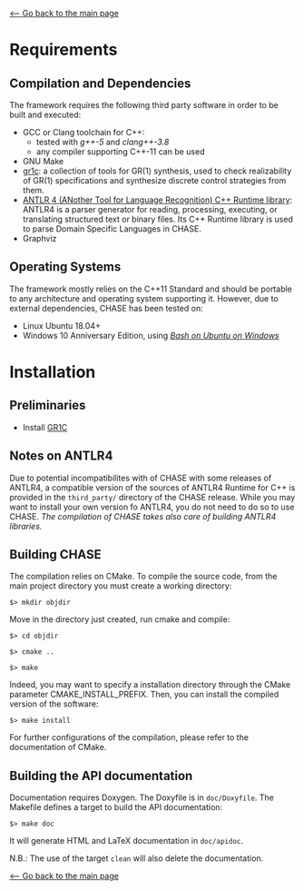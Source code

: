 [<-- Go back to the main page][HOME]

# Requirements

## Compilation and Dependencies
The framework requires the following third party software in order to be built 
and executed:

- GCC or Clang toolchain for C++:
	- tested with *g++-5* and *clang++-3.8*
	- any compiler supporting C++-11 can be used
- GNU Make
- [gr1c][GR1C]: a collection of tools for GR(1) synthesis,  used to check
    realizability of GR(1) specifications and synthesize discrete control
    strategies from them.
- [ANTLR 4 (ANother Tool for Language Recognition) C++ Runtime library][ANTLR]:
    ANTLR4 is a parser generator for reading, processing, executing, or
    translating structured text or binary files. Its C++ Runtime library is used
    to parse Domain Specific Languages in CHASE.
- Graphviz

## Operating Systems
The framework mostly relies on the C++11 Standard and  should be portable to any
architecture and operating system supporting it. However, due to external
dependencies, CHASE has been tested on:
- Linux Ubuntu 18.04+
- Windows 10 Anniversary Edition, using [*Bash on Ubuntu on Windows*][WSL] 

# Installation

## Preliminaries
- Install [GR1C][GR1C]

## Notes on ANTLR4

Due to potential incompatibilites with of CHASE with some releases of ANTLR4, a
compatible version of the sources of ANTLR4 Runtime for C++ is provided in the
`third_party/` directory of the CHASE release. While you may want to install
your own version fo ANTLR4, you do not need to do so to use CHASE. 
*The compilation of CHASE takes also care of building ANTLR4 libraries.*

## Building CHASE

The compilation relies on CMake. To compile the source code, from the main
project directory you must create a working directory:

`$> mkdir objdir`

Move in the directory just created, run cmake and compile:

`$> cd objdir`

`$> cmake ..`

`$> make`

Indeed, you may want to specify a installation directory through the CMake
parameter CMAKE_INSTALL_PREFIX. Then, you can install the compiled version of
the software:

`$> make install`

For further configurations of the compilation, please refer to the documentation
of CMake.


## Building the API documentation

Documentation requires Doxygen. The Doxyfile is in `doc/Doxyfile`. The Makefile
defines a target to build the API documentation:

`$> make doc`

It will generate HTML and LaTeX documentation in `doc/apidoc`.

N.B.: The use of the target `clean` will also delete the documentation.


[<-- Go back to the main page][HOME]

[GR1C]: https://github.com/slivingston/gr1c
[ANTLR]: http://www.antlr.org/
[WSL]: https://msdn.microsoft.com/en-us/commandline/wsl/about
[ANTLR-CPP]: https://github.com/antlr/antlr4/blob/master/doc/cpp-target.md
[HOME]: ../../README.md
